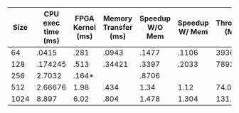 | Size | CPU exec time (ms) | FPGA Kernel (ms) | Memory Transfer (ms) | Speedup W/O Mem | Speedup W/ Mem | Throughput (MB/s) |
|------|--------------------|------------------|----------------------|-----------------|----------------|-------------------|
| 64 | .0415 | .281| .0943 | .1477 | .1106 | 3936.3 |
| 128 | .174245 | .513 | .34421 | .3397 | .2033 | 7892.0|
|256 | 2.7032 | .164* | | .8706 | |
|512| 2.66676 | 1.98 | .434| 1.34| 1.12| 74.05|
|1024| 8.897 | 6.02| .804| 1.478| 1.304|131.56|
